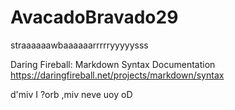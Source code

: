 # AvacadoBravado29
straaaaaawbaaaaaarrrrryyyyysss

Daring Fireball: Markdown Syntax Documentation
https://daringfireball.net/projects/markdown/syntax

d'miv I
?orb ,miv neve uoy oD
